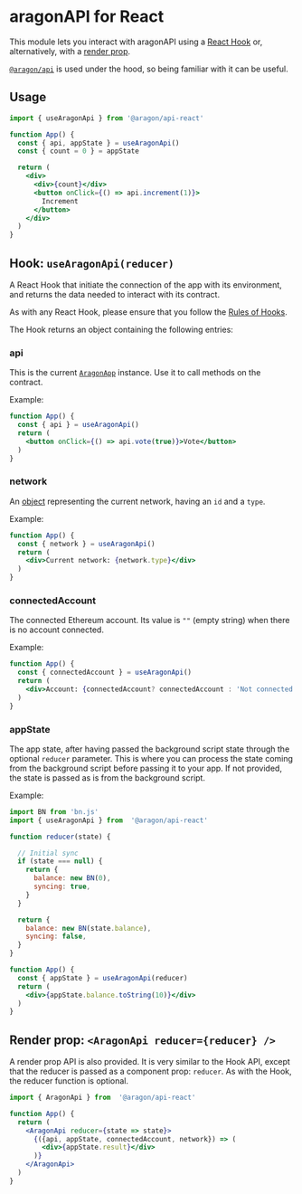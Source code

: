 # aragonAPI for React

This module lets you interact with aragonAPI using a [React Hook](https://reactjs.org/docs/hooks-intro.html) or, alternatively, with a [render prop](https://reactjs.org/docs/render-props.html).

[`@aragon/api`](https://github.com/aragon/aragon.js/blob/master/docs/APP.md) is used under the hood, so being familiar with it can be useful.

## Usage

```jsx
import { useAragonApi } from '@aragon/api-react'

function App() {
  const { api, appState } = useAragonApi()
  const { count = 0 } = appState

  return (
    <div>
      <div>{count}</div>
      <button onClick={() => api.increment(1)}>
        Increment
      </button>
    </div>
  )
}
```

## Hook: `useAragonApi(reducer)`

A React Hook that initiate the connection of the app with its environment, and returns the data needed to interact with its contract.

As with any React Hook, please ensure that you follow the [Rules of Hooks](https://reactjs.org/docs/hooks-rules.html).


The Hook returns an object containing the following entries:

### api

This is the current [`AragonApp`](https://github.com/aragon/aragon.js/blob/master/docs/APP.md#aragonapp) instance. Use it to call methods on the contract.

Example:

```jsx
function App() {
  const { api } = useAragonApi()
  return (
    <button onClick={() => api.vote(true)}>Vote</button>
  )
}
```

### network

An [object](https://github.com/aragon/aragon.js/blob/master/docs/APP.md#network) representing the current network, having an `id` and a `type`.

Example:

```jsx
function App() {
  const { network } = useAragonApi()
  return (
    <div>Current network: {network.type}</div>
  )
}
```

### connectedAccount

The connected Ethereum account. Its value is `""` (empty string) when there is no account connected.

Example:

```jsx
function App() {
  const { connectedAccount } = useAragonApi()
  return (
    <div>Account: {connectedAccount? connectedAccount : 'Not connected'}</div>
  )
}
```

### appState 

The app state, after having passed the background script state through the optional `reducer` parameter. This is where you can process the state coming from the background script before passing it to your app. If not provided, the state is passed as is from the background script.

Example:

```jsx
import BN from 'bn.js'
import { useAragonApi } from  '@aragon/api-react'

function reducer(state) {

  // Initial sync
  if (state === null) {
    return {
      balance: new BN(0),
      syncing: true,
    }
  }

  return {
    balance: new BN(state.balance),
    syncing: false,
  }
}

function App() {
  const { appState } = useAragonApi(reducer)
  return (
    <div>{appState.balance.toString(10)}</div>
  )
}
```

## Render prop: `<AragonApi reducer={reducer} />`

A render prop API is also provided. It is very similar to the Hook API, except that the reducer is passed as a component prop: `reducer`. As with the Hook, the reducer function is optional.

```jsx
import { AragonApi } from  '@aragon/api-react'

function App() {
  return (
    <AragonApi reducer={state => state}>
      {({api, appState, connectedAccount, network}) => (
        <div>{appState.result}</div>
      )}
    </AragonApi>
  )
}
```

